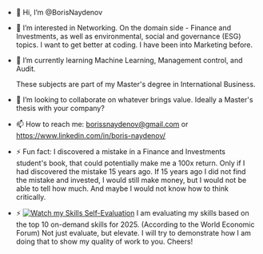 - 👋 Hi, I’m @BorisNaydenov
- 👀 I’m interested in Networking. On the domain side - Finance and Investments, as well as environmental, social and governance (ESG) topics. I want to get better at coding. I have been into Marketing before.
- 🌱 I’m currently learning Machine Learning, Management control, and Audit.
  
  These subjects are part of my Master's degree in International Business.
 - 💞️ I’m looking to collaborate on whatever brings value. Ideally a Master's thesis with your company?
 - 📫 How to reach me: borissnaydenov@gmail.com or https://www.linkedin.com/in/boris-naydenov/
 - ⚡ Fun fact: I discovered a mistake in a Finance and Investments student's book, that could potentially make me a 100x return. Only if I had discovered the mistake 15 years ago. If 15 years ago I did not find the mistake and invested, I would still make money, but I would not be able to tell how much. And maybe I would not know how to think critically.
- ⚡ [![Watch my Skills Self-Evaluation](https://img.youtube.com/vi/)](https://youtu.be/7InM7vaz7-o?si=I_QEhsLniF4UXDCE)
 I am evaluating my skills based on the top 10 on-demand skills for 2025. (According to the World Economic Forum)
 Not just evaluate, but elevate. I will try to demonstrate how I am doing that to show my quality of work to you. Cheers!

<!---
BorisNaydenov/BorisNaydenov is a ✨ special ✨ repository because its `README.md` (this file) appears on your GitHub profile.
You can click the Preview link to take a look at your changes.
--->

